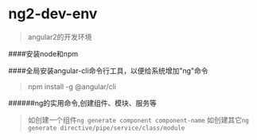 # ng2-dev-env
>angular2的开发环境

####安装node和npm

####全局安装angular-cli命令行工具，以便给系统增加"ng"命令
>npm install -g @angular/cli

######ng的实用命令,创建组件、模块、服务等
>如创建一个组件`ng generate component component-name`
>如创建其它`ng generate directive/pipe/service/class/module`
